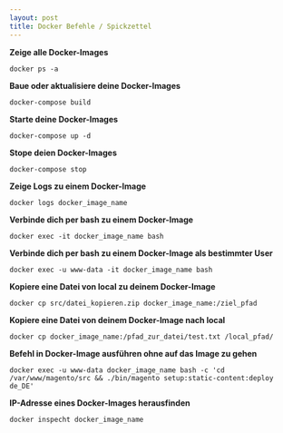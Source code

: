 ```yaml
---
layout: post
title: Docker Befehle / Spickzettel
---
```

**Zeige alle Docker-Images**

	docker ps -a
	
**Baue oder aktualisiere deine Docker-Images**

	docker-compose build
	
**Starte deine Docker-Images**

	docker-compose up -d
		
**Stope deien Docker-Images**

	docker-compose stop
	
**Zeige Logs zu einem Docker-Image**

	docker logs docker_image_name		

**Verbinde dich per bash zu einem Docker-Image**

	docker exec -it docker_image_name bash
	
**Verbinde dich per bash zu einem Docker-Image als bestimmter User**

	docker exec -u www-data -it docker_image_name bash	

**Kopiere eine Datei von local zu deinem Docker-Image**

	docker cp src/datei_kopieren.zip docker_image_name:/ziel_pfad

**Kopiere eine Datei von deinem Docker-Image nach local**

	docker cp docker_image_name:/pfad_zur_datei/test.txt /local_pfad/ 
	
**Befehl in Docker-Image ausführen ohne auf das Image zu gehen**

    docker exec -u www-data docker_image_name bash -c 'cd /var/www/magento/src && ./bin/magento setup:static-content:deploy de_DE'

**IP-Adresse eines Docker-Images herausfinden**

    docker inspecht docker_image_name